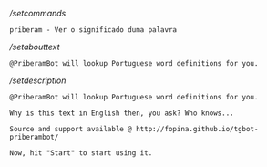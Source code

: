 */setcommands*

```
priberam - Ver o significado duma palavra
```

*/setabouttext*

```
@PriberamBot will lookup Portuguese word definitions for you.
```

*/setdescription*

```
@PriberamBot will lookup Portuguese word definitions for you.

Why is this text in English then, you ask? Who knows...

Source and support available @ http://fopina.github.io/tgbot-priberambot/

Now, hit "Start" to start using it.
```
